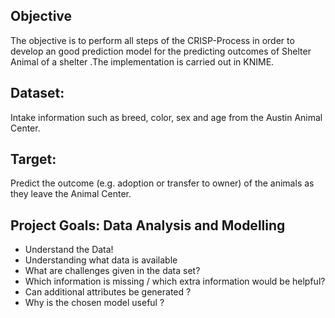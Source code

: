 


## Objective
The objective is to perform all steps of the CRISP-Process in order to develop an good prediction model for the predicting outcomes of Shelter Animal of a shelter
.The implementation is carried out
in KNIME.

## Dataset: 
Intake information such as breed, color, sex and age from the Austin Animal Center.

## Target: 
Predict the outcome (e.g. adoption or
transfer to owner) of the animals as they leave the
Animal Center.

## Project Goals: Data Analysis and Modelling
* Understand the Data!
* Understanding what data is available
* What are challenges given in the data set?
* Which information is missing / which extra information would be helpful?
* Can additional attributes be generated ?
* Why is the chosen model useful ?
